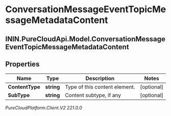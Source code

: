 # ConversationMessageEventTopicMessageMetadataContent

## ININ.PureCloudApi.Model.ConversationMessageEventTopicMessageMetadataContent

## Properties

|Name | Type | Description | Notes|
|------------ | ------------- | ------------- | -------------|
| **ContentType** | **string** | Type of this content element. | [optional] |
| **SubType** | **string** | Content subtype, if any | [optional] |



_PureCloudPlatform.Client.V2 221.0.0_
